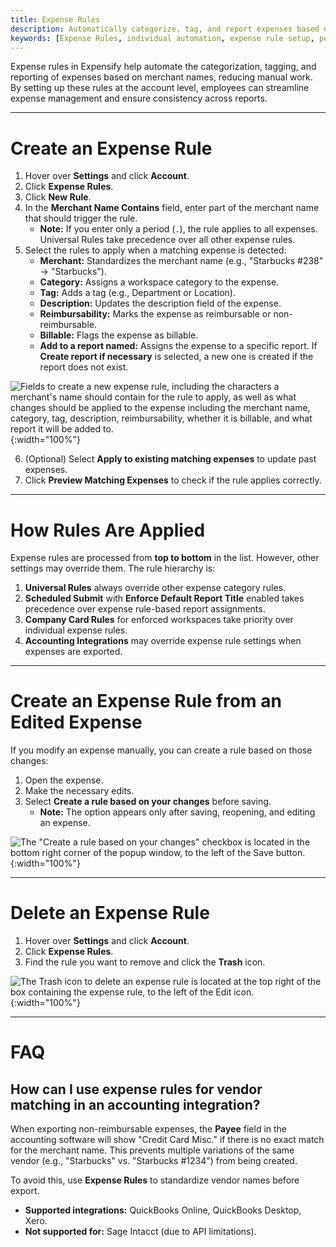 ```yaml
---
title: Expense Rules
description: Automatically categorize, tag, and report expenses based on the merchant's name.
keywords: [Expense Rules, individual automation, expense rule setup, personal rules, Classic, reimbursement settings]
---
```


Expense rules in Expensify help automate the categorization, tagging, and reporting of expenses based on merchant names, reducing manual work. By setting up these rules at the account level, employees can streamline expense management and ensure consistency across reports.

---

# Create an Expense Rule  

1. Hover over **Settings** and click **Account**.  
2. Click **Expense Rules**.  
3. Click **New Rule**.  
4. In the **Merchant Name Contains** field, enter part of the merchant name that should trigger the rule.  
   - **Note:** If you enter only a period (`.`), the rule applies to all expenses. Universal Rules take precedence over all other expense rules.  
5. Select the rules to apply when a matching expense is detected:  
   - **Merchant:** Standardizes the merchant name (e.g., "Starbucks #238" → "Starbucks").  
   - **Category:** Assigns a workspace category to the expense.  
   - **Tag:** Adds a tag (e.g., Department or Location).  
   - **Description:** Updates the description field of the expense.  
   - **Reimbursability:** Marks the expense as reimbursable or non-reimbursable.  
   - **Billable:** Flags the expense as billable.  
   - **Add to a report named:** Assigns the expense to a specific report. If **Create report if necessary** is selected, a new one is created if the report does not exist.  

![Fields to create a new expense rule, including the characters a merchant's name should contain for the rule to apply, as well as what changes should be applied to the expense including the merchant name, category, tag, description, reimbursability, whether it is billable, and what report it will be added to.](https://help.expensify.com/assets/images/ExpensifyHelp_ExpenseRules_01.png){:width="100%"}
  

6. (Optional) Select **Apply to existing matching expenses** to update past expenses.  
7. Click **Preview Matching Expenses** to check if the rule applies correctly.  

---

# How Rules Are Applied  

Expense rules are processed from **top to bottom** in the list. However, other settings may override them. The rule hierarchy is:  

1. **Universal Rules** always override other expense category rules.  
2. **Scheduled Submit** with **Enforce Default Report Title** enabled takes precedence over expense rule-based report assignments.  
3. **Company Card Rules** for enforced workspaces take priority over individual expense rules.  
4. **Accounting Integrations** may override expense rule settings when expenses are exported.  

---

# Create an Expense Rule from an Edited Expense  

If you modify an expense manually, you can create a rule based on those changes:  

1. Open the expense.  
2. Make the necessary edits.  
3. Select **Create a rule based on your changes** before saving.  
   - **Note:** The option appears only after saving, reopening, and editing an expense.  

![The "Create a rule based on your changes" checkbox is located in the bottom right corner of the popup window, to the left of the Save button.](https://help.expensify.com/assets/images/ExpensifyHelp_ExpenseRules_02.png){:width="100%"}

---

# Delete an Expense Rule  

1. Hover over **Settings** and click **Account**.  
2. Click **Expense Rules**.  
3. Find the rule you want to remove and click the **Trash** icon.

![The Trash icon to delete an expense rule is located at the top right of the box containing the expense rule, to the left of the Edit icon.](https://help.expensify.com/assets/images/ExpensifyHelp_ExpenseRules_03.png){:width="100%"}

---

# FAQ  

## How can I use expense rules for vendor matching in an accounting integration?  

When exporting non-reimbursable expenses, the **Payee** field in the accounting software will show "Credit Card Misc." if there is no exact match for the merchant name. This prevents multiple variations of the same vendor (e.g., "Starbucks" vs. "Starbucks #1234") from being created.  

To avoid this, use **Expense Rules** to standardize vendor names before export.  
- **Supported integrations:** QuickBooks Online, QuickBooks Desktop, Xero.  
- **Not supported for:** Sage Intacct (due to API limitations).

